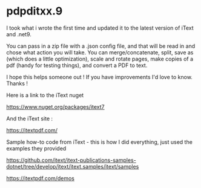 # pdpditxx.9

I took what i wrote the first time and updated it to the latest version of iText and .net9. 

You can pass in a zip file with a .json config file, and that will be read in and chose what action you will take. 
You can merge/concatenate, split, save as (which does a little optimization), scale and rotate pages, make copies of a pdf (handy for testing things), and convert a PDF to text. 

I hope this helps someone out ! If you have improvements I'd love to know. 
Thanks !

Here is a link to the iText nuget

https://www.nuget.org/packages/itext7

And the iText site :

https://itextpdf.com/

Sample how-to code from iText - this is how I did everything, just used the examples they provided

https://github.com/itext/itext-publications-samples-dotnet/tree/develop/itext/itext.samples/itext/samples

https://itextpdf.com/demos

